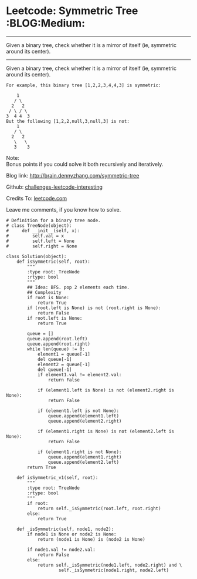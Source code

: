 # Leetcode: Symmetric Tree     :BLOG:Medium:


---

Given a binary tree, check whether it is a mirror of itself (ie, symmetric around its center).  

---

Given a binary tree, check whether it is a mirror of itself (ie, symmetric around its center).  

    For example, this binary tree [1,2,2,3,4,4,3] is symmetric:
    
        1
       / \
      2   2
     / \ / \
    3  4 4  3
    But the following [1,2,2,null,3,null,3] is not:
        1
       / \
      2   2
       \   \
       3    3

Note:  
Bonus points if you could solve it both recursively and iteratively.  

Blog link: <http://brain.dennyzhang.com/symmetric-tree>  

Github: [challenges-leetcode-interesting](https://github.com/DennyZhang/challenges-leetcode-interesting/tree/master/symmetric-tree)  

Credits To: [leetcode.com](https://leetcode.com/problems/symmetric-tree/description)  

Leave me comments, if you know how to solve.  

    # Definition for a binary tree node.
    # class TreeNode(object):
    #     def __init__(self, x):
    #         self.val = x
    #         self.left = None
    #         self.right = None
    
    class Solution(object):
        def isSymmetric(self, root):
            """
            :type root: TreeNode
            :rtype: bool
            """
            ## Idea: BFS. pop 2 elements each time.
            ## Complexity
            if root is None:
                return True
            if (root.left is None) is not (root.right is None):
                return False
            if root.left is None:
                return True
    
            queue = []
            queue.append(root.left)
            queue.append(root.right)
            while len(queue) != 0:
                element1 = queue[-1]
                del queue[-1]
                element2 = queue[-1]
                del queue[-1]
                if element1.val != element2.val:
                    return False
    
                if (element1.left is None) is not (element2.right is None):
                    return False
    
                if (element1.left is not None):
                    queue.append(element1.left)
                    queue.append(element2.right)
    
                if (element1.right is None) is not (element2.left is None):
                    return False
    
                if (element1.right is not None):
                    queue.append(element1.right)
                    queue.append(element2.left)
            return True
    
        def isSymmetric_v1(self, root):
            """
            :type root: TreeNode
            :rtype: bool
            """
            if root:
                return self._isSymmetric(root.left, root.right)
            else:
                return True
    
        def _isSymmetric(self, node1, node2):
            if node1 is None or node2 is None:
                return (node1 is None) is (node2 is None)
    
            if node1.val != node2.val:
                return False
            else:
                return self._isSymmetric(node1.left, node2.right) and \
                        self._isSymmetric(node1.right, node2.left)